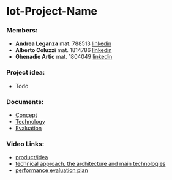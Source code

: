 # Iot-Project-Name

### Members:
* **Andrea Leganza** mat. 788513 [linkedin](https://www.linkedin.com/in/andrealeganza)
* **Alberto Coluzzi** mat. 1814786 [linkedin](https://www.linkedin.com/in/alberto-coluzzi-5453ba124/) 
* **Ghenadie Artic** mat. 1804049 [linkedin](https://www.linkedin.com/in/ghenadie-artic-1b42401a6/) 

### Project idea:
* Todo

### Documents:
* [Concept](https://github.com/mralko99/Iot-Project/blob/main/Concept.md)
* [Technology](https://github.com/mralko99/Iot-Project/blob/main/Technology.md)
* [Evaluation](https://github.com/mralko99/Iot-Project/blob/main/Evaluation.md)

### Video Links:

* [product/idea](https://youtu.be/fo1OHD9pCB4) 
* [technical approach, the architecture and main technologies](https://www.youtube.com/)
* [performance evaluation plan](https://www.youtube.com/)

